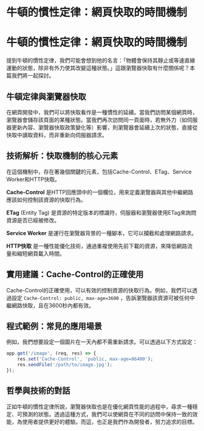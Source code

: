 # 牛頓的慣性定律：網頁快取的時間機制

# 牛頓的慣性定律：網頁快取的時間機制

提到牛頓的慣性定律，我們可能會想到他的名言：「物體會保持其靜止或等速直線運動的狀態，除非有外力使其改變這種狀態。」這跟瀏覽器快取有什麼關係呢？本篇我們將一起探討。

## 牛頓定律與瀏覽器快取

在網頁開發中，我們可以將快取看作是一種慣性的延續。當我們訪問某個網頁時，瀏覽器會儲存該頁面的某種狀態。當我們再次訪問同一頁面時，若無外力（如伺服器更新內容、瀏覽器快取政策變化等）影響，則瀏覽器會延續上次的狀態，直接從快取中讀取資料，而非重新向伺服器請求。

## 技術解析：快取機制的核心元素

在這個機制中，存在著幾個關鍵的元素，包括Cache-Control、ETag、Service Worker和HTTP快取。

**Cache-Control** 是HTTP回應頭中的一個欄位，用來定義瀏覽器與其他中繼網路應該如何控制該資源的快取行為。

**ETag** (Entity Tag) 是資源的特定版本的標識符，伺服器和瀏覽器使用ETag來詢問資源是否已經被修改。

**Service Worker** 是運行在瀏覽器背景的一種腳本，它可以攔截和處理網路請求。

**HTTP快取** 是一種性能優化技術，通過重複使用先前下載的資源，來降低網路流量和縮短網頁載入時間。

## 實用建議：Cache-Control的正確使用

Cache-Control的正確使用，可以有效的控制資源的快取行為。例如，我們可以透過設定 `Cache-Control: public, max-age=3600` ，告訴瀏覽器該資源可被任何中繼網路快取，且在3600秒內都有效。

## 程式範例：常見的應用場景

例如，我們想要設定一個圖片在一天內都不需重新請求。可以透過以下方式設定：

```javascript
app.get('/image', (req, res) => {
    res.set('Cache-Control', 'public, max-age=86400');
    res.sendFile('/path/to/image.jpg');
});
```

## 哲學與技術的對話

正如牛頓的慣性定律所說，瀏覽器快取也是在優化網頁性能的過程中，尋求一種穩定、可預測的狀態。透過這種方式，我們可以使網頁在不同的訪問中保持一致的效能，為使用者提供更好的體驗。而這，也正是我們作為開發者，努力追求的目標。